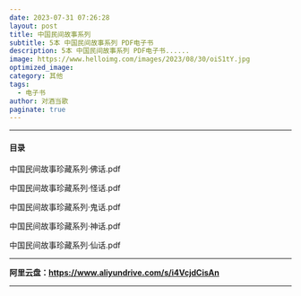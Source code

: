 ```yaml
---
date: 2023-07-31 07:26:28
layout: post
title: 中国民间故事系列
subtitle: 5本 中国民间故事系列 PDF电子书
description: 5本 中国民间故事系列 PDF电子书......
image: https://www.helloimg.com/images/2023/08/30/oiS1tY.jpg
optimized_image: 
category: 其他
tags:
  - 电子书
author: 对酒当歌
paginate: true
---
```


---

#### 目录

中国民间故事珍藏系列·佛话.pdf

中国民间故事珍藏系列·怪话.pdf

中国民间故事珍藏系列·鬼话.pdf

中国民间故事珍藏系列·神话.pdf

中国民间故事珍藏系列·仙话.pdf

---

**阿里云盘：<https://www.aliyundrive.com/s/i4VcjdCisAn>**

---
